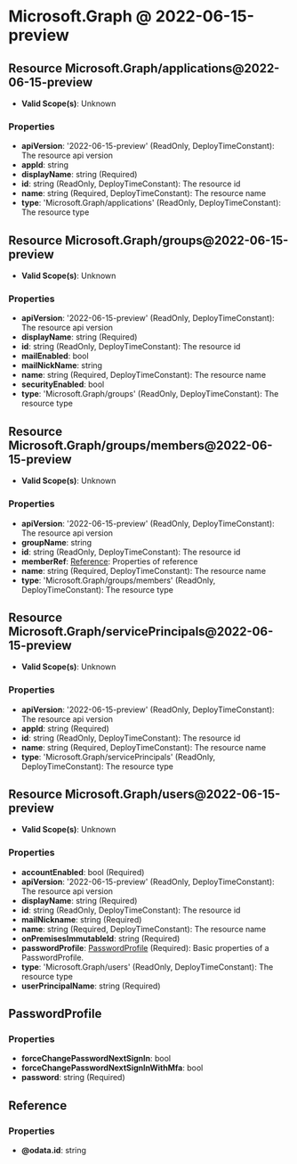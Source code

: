 # Microsoft.Graph @ 2022-06-15-preview

## Resource Microsoft.Graph/applications@2022-06-15-preview
* **Valid Scope(s)**: Unknown
### Properties
* **apiVersion**: '2022-06-15-preview' (ReadOnly, DeployTimeConstant): The resource api version
* **appId**: string
* **displayName**: string (Required)
* **id**: string (ReadOnly, DeployTimeConstant): The resource id
* **name**: string (Required, DeployTimeConstant): The resource name
* **type**: 'Microsoft.Graph/applications' (ReadOnly, DeployTimeConstant): The resource type

## Resource Microsoft.Graph/groups@2022-06-15-preview
* **Valid Scope(s)**: Unknown
### Properties
* **apiVersion**: '2022-06-15-preview' (ReadOnly, DeployTimeConstant): The resource api version
* **displayName**: string (Required)
* **id**: string (ReadOnly, DeployTimeConstant): The resource id
* **mailEnabled**: bool
* **mailNickName**: string
* **name**: string (Required, DeployTimeConstant): The resource name
* **securityEnabled**: bool
* **type**: 'Microsoft.Graph/groups' (ReadOnly, DeployTimeConstant): The resource type

## Resource Microsoft.Graph/groups/members@2022-06-15-preview
* **Valid Scope(s)**: Unknown
### Properties
* **apiVersion**: '2022-06-15-preview' (ReadOnly, DeployTimeConstant): The resource api version
* **groupName**: string
* **id**: string (ReadOnly, DeployTimeConstant): The resource id
* **memberRef**: [Reference](#reference): Properties of reference
* **name**: string (Required, DeployTimeConstant): The resource name
* **type**: 'Microsoft.Graph/groups/members' (ReadOnly, DeployTimeConstant): The resource type

## Resource Microsoft.Graph/servicePrincipals@2022-06-15-preview
* **Valid Scope(s)**: Unknown
### Properties
* **apiVersion**: '2022-06-15-preview' (ReadOnly, DeployTimeConstant): The resource api version
* **appId**: string (Required)
* **id**: string (ReadOnly, DeployTimeConstant): The resource id
* **name**: string (Required, DeployTimeConstant): The resource name
* **type**: 'Microsoft.Graph/servicePrincipals' (ReadOnly, DeployTimeConstant): The resource type

## Resource Microsoft.Graph/users@2022-06-15-preview
* **Valid Scope(s)**: Unknown
### Properties
* **accountEnabled**: bool (Required)
* **apiVersion**: '2022-06-15-preview' (ReadOnly, DeployTimeConstant): The resource api version
* **displayName**: string (Required)
* **id**: string (ReadOnly, DeployTimeConstant): The resource id
* **mailNickname**: string (Required)
* **name**: string (Required, DeployTimeConstant): The resource name
* **onPremisesImmutableId**: string (Required)
* **passwordProfile**: [PasswordProfile](#passwordprofile) (Required): Basic properties of a PasswordProfile.
* **type**: 'Microsoft.Graph/users' (ReadOnly, DeployTimeConstant): The resource type
* **userPrincipalName**: string (Required)

## PasswordProfile
### Properties
* **forceChangePasswordNextSignIn**: bool
* **forceChangePasswordNextSignInWithMfa**: bool
* **password**: string (Required)

## Reference
### Properties
* **@odata.id**: string

